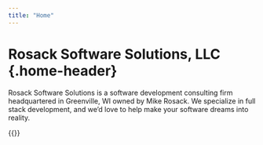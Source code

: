 ```yaml
---
title: "Home"
---
```


# Rosack Software Solutions, LLC {.home-header}

Rosack Software Solutions is a software development consulting firm headquartered in Greenville, WI owned by Mike Rosack. We specialize in full stack development, and we’d love to help make your software dreams into reality.

{{<credentials>}}